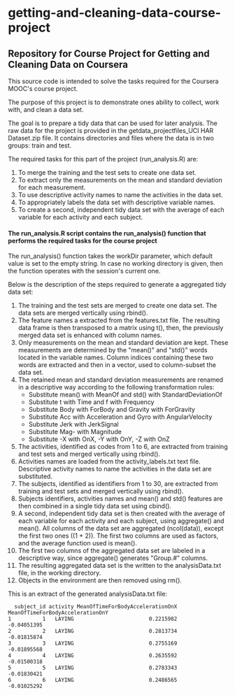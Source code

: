 getting-and-cleaning-data-course-project
========================================

Repository for Course Project for Getting and Cleaning Data on Coursera
-----------------------------------------------------------------------

This source code is intended to solve the tasks required for the Coursera MOOC's course project.

The purpose of this project is to demonstrate ones ability to collect, work with, and clean a data set. 

The goal is to prepare a tidy data that can be used for later analysis. The raw data for the project is provided in the getdata_projectfiles_UCI HAR Dataset.zip file. It contains directories and files where the data is in two groups: train and test.

The required tasks for this part of the project (run_analysis.R) are:

1. To merge the training and the test sets to create one data set.
2. To extract only the measurements on the mean and standard deviation for each
measurement.
3. To use descriptive activity names to name the activities in the data set.
4. To appropriately labels the data set with descriptive variable names.
5. To create a second, independent tidy data set with the average of each
variable for each activity and each subject.

#### The run_analysis.R script contains the run_analysis() function that performs the required tasks for the course project

The run_analysis() function takes the workDir parameter, which default value is set to the empty string. In case no working directory is given, then the function operates with the session's current one.

Below is the description of the steps required to generate a aggregated tidy data set:

1. The training and the test sets are merged to create one data set. The data sets are merged vertically using rbind().
2. The feature names a extracted from the features.txt file. The resulting data frame is then transposed to a matrix using t(), then, the previously merged data set is enhanced with column names.
3. Only measurements on the mean and standard deviation are kept. These measurements are determined by the "mean()" and "std()" words located in the variable names. Column indices containing these two words are extracted and then in a vector, used to column-subset the data set.
4. The retained mean and standard deviation measurements are renamed in a descriptive way according to the following transformation rules:
    * Substitute mean() with MeanOf and std() with StandardDeviationOf
    * Substitute t with Time and f with Frequency
    * Substitute Body with ForBody and Gravity with ForGravity
    * Substitute Acc with Acceleration and Gyro with AngularVelocity
    * Substitute Jerk with JerkSignal
    * Substitute Mag- with Magnitude
    * Substitute -X with OnX, -Y with OnY, -Z with OnZ
5. The activities, identified as codes from 1 to 6, are extracted from training and test sets and merged vertically using rbind().
6. Activities names are loaded from the activity_labels.txt text file. Descriptive activity names to name the activities in the data set are substituted.
7. The subjects, identified as identifiers from 1 to 30, are extracted from training and test sets and merged vertically using rbind().
8. Subjects identifiers, activities names and mean() and std() features are then combined in a single tidy data set using cbind().
9. A second, independent tidy data set is then created with the average of each variable for each activity and each subject, using aggregate() and mean(). All columns of the data set are aggregated (ncol(data)), except the first two ones ((1 + 2)). The first two columns are used as factors, and the average function used is mean().
10. The first two columns of the aggregated data set are labeled in a descriptive way, since aggregate() generates "Group.#" columns.
11. The resulting aggregated data set is the written to the analysisData.txt file, in the working directory.
12. Objects in the environment are then removed using rm().

This is an extract of the generated analysisData.txt file:

      subject_id activity MeanOfTimeForBodyAccelerationOnX MeanOfTimeForBodyAccelerationOnY
    1          1   LAYING                        0.2215982                      -0.04051395
    2          2   LAYING                        0.2813734                      -0.01815874
    3          3   LAYING                        0.2755169                      -0.01895568
    4          4   LAYING                        0.2635592                      -0.01500318
    5          5   LAYING                        0.2783343                      -0.01830421
    6          6   LAYING                        0.2486565                      -0.01025292